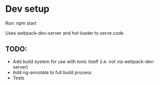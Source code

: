 Dev setup
=========

Run: npm start

Uses webpack-dev-server and hot loader to serve code


TODO:
----

- Add build system for use with ionic itself (i.e. not via webpack-dev-server)
- Add ng-annotate to full build process
- Tests
